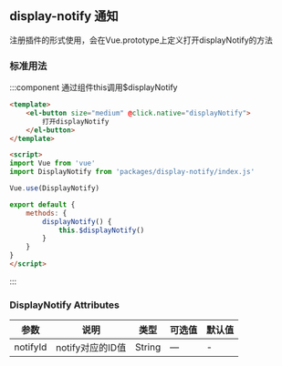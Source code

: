 <script>
    import baseVue from './import.js'

    export default baseVue
</script>

## display-notify 通知

注册插件的形式使用，会在Vue.prototype上定义打开displayNotify的方法

### 标准用法
:::component 通过组件this调用$displayNotify
```html
<template>
    <el-button size="medium" @click.native="displayNotify">
        打开displayNotify
    </el-button>
</template>

<script>
import Vue from 'vue'
import DisplayNotify from 'packages/display-notify/index.js'

Vue.use(DisplayNotify)

export default {
    methods: {
        displayNotify() {
            this.$displayNotify()
        }
    }
}
</script>
```
:::

### DisplayNotify Attributes

| 参数          | 说明            | 类型            | 可选值                 | 默认值   |
|------------- |---------------- |---------------- |---------------------- |-------- |
| notifyId | notify对应的ID值 | String | — | - |